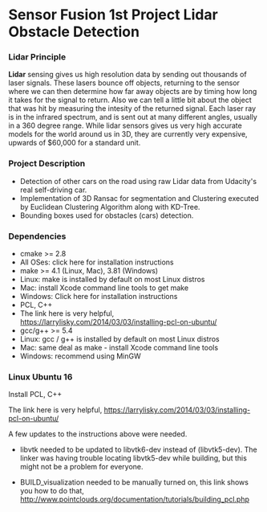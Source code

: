 # Sensor Fusion 1st Project Lidar Obstacle Detection

### Lidar Principle

**Lidar** sensing gives us high resolution data by sending out thousands of laser signals. These lasers bounce off objects, returning to the sensor where we can then determine how far away objects are by timing how long it takes for the signal to return. Also we can tell a little bit about the object that was hit by measuring the intesity of the returned signal. Each laser ray is in the infrared spectrum, and is sent out at many different angles, usually in a 360 degree range. While lidar sensors gives us very high accurate models for the world around us in 3D, they are currently very expensive, upwards of $60,000 for a standard unit.

### Project Description

* Detection of other cars on the road using raw Lidar data from Udacity's real self-driving car.
* Implementation of 3D Ransac for segmentation and Clustering executed by Euclidean Clustering Algorithm along with KD-Tree.
* Bounding boxes used for obstacles (cars) detection.

### Dependencies
* cmake >= 2.8
* All OSes: click here for installation instructions
* make >= 4.1 (Linux, Mac), 3.81 (Windows)
* Linux: make is installed by default on most Linux distros
* Mac: install Xcode command line tools to get make
* Windows: Click here for installation instructions
* PCL, C++
* The link here is very helpful, https://larrylisky.com/2014/03/03/installing-pcl-on-ubuntu/
* gcc/g++ >= 5.4
* Linux: gcc / g++ is installed by default on most Linux distros
* Mac: same deal as make - install Xcode command line tools
* Windows: recommend using MinGW

### Linux Ubuntu 16

Install PCL, C++

The link here is very helpful, 
https://larrylisky.com/2014/03/03/installing-pcl-on-ubuntu/

A few updates to the instructions above were needed.

* libvtk needed to be updated to libvtk6-dev instead of (libvtk5-dev). The linker was having trouble locating libvtk5-dev while building, but this might not be a problem for everyone.

* BUILD_visualization needed to be manually turned on, this link shows you how to do that,
http://www.pointclouds.org/documentation/tutorials/building_pcl.php

